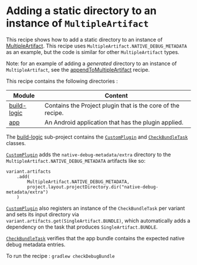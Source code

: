 # Adding a static directory to an instance of `MultipleArtifact`

This recipe shows how to add a static directory to an instance of
[MultipleArtifact](https://developer.android.com/reference/tools/gradle-api/current/com/android/build/api/artifact/MultipleArtifact).
This recipe uses `MultipleArtifact.NATIVE_DEBUG_METADATA` as an example, but the code is similar
for other `MultipleArtifact` types.

Note: for an example of adding a *generated* directory to an instance of `MultipleArtifact`, see
the [appendToMultipleArtifact](../appendToMultipleArtifact) recipe.

This recipe contains the following directories :

| Module                     | Content                                                     |
|----------------------------|-------------------------------------------------------------|
| [build-logic](build-logic) | Contains the Project plugin that is the core of the recipe. |
| [app](app)                 | An Android application that has the plugin applied.         |


The [build-logic](build-logic) sub-project contains the
[`CustomPlugin`](build-logic/plugins/src/main/kotlin/CustomPlugin.kt) and
[`CheckBundleTask`](build-logic/plugins/src/main/kotlin/CheckBundleTask.kt) classes.

[`CustomPlugin`](build-logic/plugins/src/main/kotlin/CustomPlugin.kt) adds the
`native-debug-metadata/extra` directory to the `MultipleArtifact.NATIVE_DEBUG_METADATA` artifacts
like so:

```
variant.artifacts
    .add(
        MultipleArtifact.NATIVE_DEBUG_METADATA,
        project.layout.projectDirectory.dir("native-debug-metadata/extra")
    )
```

[`CustomPlugin`](build-logic/plugins/src/main/kotlin/CustomPlugin.kt) also registers an instance of
the `CheckBundleTask` per variant and sets its input directory via
`variant.artifacts.get(SingleArtifact.BUNDLE)`, which automatically adds a dependency on the task
that produces `SingleArtifact.BUNDLE`.

[`CheckBundleTask`](build-logic/plugins/src/main/kotlin/CheckBundleTask.kt) verifies that the app
bundle contains the expected native debug metadata entries.

To run the recipe : `gradlew checkDebugBundle`
